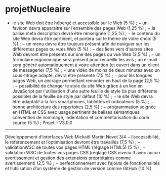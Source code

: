 # projetNucleaire
- le site Web doit être hébergé et accessible sur le Web (5 %) ;
− un favicon devra apparaitre sur l’ensemble des pages Web (1,25 %) ;
− la balise meta description devra être renseignée (1,25 %) ;
− le contenu du site Web devra être pertinent, et portera sur le thème de votre choix (5 %) ;
− un menu devra être toujours présent afin de naviguer sur les différentes pages ou vues Web (5 %) ;
− des liens vers d'autres sites Web devront être présents sur une des pages ou vue Web (2,5 %) ;
− un formulaire ergonomique sera présent pour recueillir les avis ; un e-mail sera généré automatiquement à votre attention (et ouvert dans un client de messagerie) (7,5 %) ;
− une vidéo de moins de deux minutes avec un sous-titrage adapté, devra être présente (7,5 %) ;
− pour les longues pages Web, un ancrage permettant remonter en haut de la page (2,5 %) ;
− possibilité de changer le style du site Web grâce à un lien en JavaScript par l'utilisation d'une autre feuille de style (la plus différente possible) de la feuille de style par défaut (10 %) ;
− le site Web devra être adaptatif à la fois smartphones, tablettes et ordinateurs (5 %) ;
− bonne architecture des répertoires (2,5 %) ;
− programmation soignée en HTML et CSS avec usage pertinent de balises sémantiques, convention de nommage, indentation et commentarisation du code source (5 %) ;
Projet – V3.0.0
________________________________________________________________________________
Développement d'interfaces Web
Mickaël Martin Nevot 3/4
− l’accessibilité, le référencement et l’optimisation devront être travaillés (7,5 %) ;
− validationW3C de toutes vos pages HTML (réglage HTML5) (5 %) ;
− validation W3C de toutes vos pages CSS (réglage CSS niveau 3 avec aucun
avertissement et gestion des extensions propriétaires comme avertissement) (2,5 %) ;
− perfectionnement avec l’ajouts de fonctionnalités et l’utilisation d’un système de gestion
de version comme GitHub (10 %).
